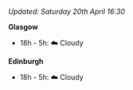 *Updated: Saturday 20th April 16:30*

**Glasgow**

* 18h - 5h: :cloud: Cloudy

**Edinburgh**

* 18h - 5h: :cloud: Cloudy
